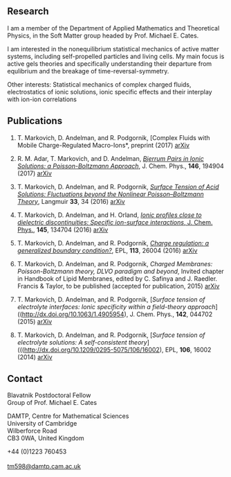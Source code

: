 ## Research

I am a member of the Department of Applied Mathematics and Theoretical Physics, in the Soft Matter group headed by Prof. Michael E. Cates. 

I am interested in the nonequilibrium statistical mechanics of active matter systems, including self-propelled particles and living cells. My main focus is active gels theories and specifically understanding their departure from equlibrium and the breakage of time-reversal-symmetry.

Other interests: Statistical mechanics of complex charged fluids, electrostatics of ionic solutions, ionic specific effects and their interplay with ion-ion correlations

## Publications

1. T. Markovich, D. Andelman, and R. Podgornik, [Complex Fluids with Mobile Charge-Regulated Macro-Ions*, preprint (2017)    [arXiv](https://arxiv.org/abs/1708.06921)

2.	R. M. Adar, T. Markovich, and D. Andelman, [*Bjerrum Pairs in Ionic Solutions: a Poisson-Boltzmann Approach*](http://dx.doi.org/10.1063/1.4982885), J. Chem. Phys., **146**, 194904 (2017)   [arXiv](https://arxiv.org/abs/1702.04853 )

3.	T. Markovich, D. Andelman, and R. Podgornik, [*Surface Tension of Acid Solutions: Fluctuations beyond the Nonlinear Poisson–Boltzmann Theory*](http://dx.doi.org/10.1021/acs.langmuir.6b03186), Langmuir **33**, 34 (2016)   [arXiv](http://arxiv.org/abs/1608.07797 )

4.	T. Markovich, D. Andelman, and H. Orland, [*Ionic profiles close to dielectric discontinuities: Specific ion-surface interactions*, J. Chem. Phys.](http://dx.doi.org/10.1063/1.4963083), **145**, 134704 (2016)   [arXiv](http://arxiv.org/abs/1607.06375)

5.	T. Markovich, D. Andelman, and R. Podgornik, [*Charge regulation: a generalized boundary condition?*](http://dx.doi.org/10.1209/0295-5075/113/26004), EPL, **113**, 26004 (2016)   [arXiv](http://arxiv.org/abs/1510.05442)

6.	T. Markovich, D. Andelman, and R. Podgornik, *Charged Membranes: Poisson-Boltzmann theory, DLVO paradigm and beyond*, Invited chapter in Handbook of Lipid Membranes, edited by C. Safinya and J. Raedler. Francis & Taylor, to be published (accepted for publication, 2015)   [arXiv](https://arxiv.org/abs/1603.09451)

7.	T. Markovich, D. Andelman, and R. Podgornik, [*Surface tension of electrolyte interfaces: Ionic specificity within a field-theory approach*]((http://dx.doi.org/10.1063/1.4905954), J. Chem. Phys., **142**, 044702 (2015)    [arXiv](http://arxiv.org/abs/1411.5222)

8.	T. Markovich, D. Andelman, and R. Podgornik, [*Surface tension of electrolyte solutions: A self-consistent theory*](((http://dx.doi.org/10.1209/0295-5075/106/16002), EPL, **106**, 16002 (2014)   [arXiv](http://arxiv.org/abs/1305.3142)


## Contact

Blavatnik Postdoctoral Fellow  
Group of Prof. Michael E. Cates 

DAMTP, Centre for Mathematical Sciences  
University of Cambridge  
Wilberforce Road   
CB3 0WA, United Kingdom 

+44 (0)1223 760453    <br />  
<tm598@damtp.cam.ac.uk>
